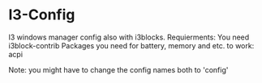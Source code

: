 # I3-Config
I3 windows manager config also with i3blocks.
Requierments:
You need i3block-contrib
Packages you need for battery, memory and etc. to work: acpi

Note: you might have to change the config names both to 'config'

